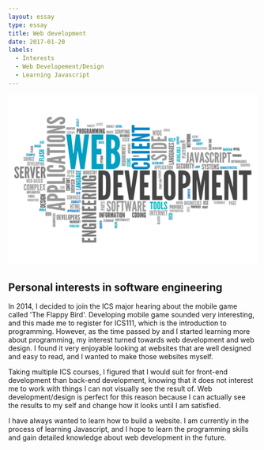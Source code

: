 ```yaml
---
layout: essay
type: essay
title: Web development
date: 2017-01-20
labels:
  - Interests
  - Web Developement/Design
  - Learning Javascript
---
```


<img class="ui medium left floated image" src="../images/web_dev.png">

## Personal interests in software engineering

In 2014, I decided to join the ICS major hearing about the mobile game called 'The Flappy Bird'. Developing mobile game sounded very interesting, and this made me to register for ICS111, which is the introduction to programming. However, as the time passed by and I started learning more about programming, my interest turned towards web development and web design. I found it very enjoyable looking at websites that are well designed and easy to read, and I wanted to make those websites myself. 

Taking multiple ICS courses, I figured that I would suit for front-end development than back-end development, knowing that it does not interest me to work with things I can not visually see the result of. Web development/design is perfect for this reason because I can actually see the results to my self and change how it looks until I am satisfied.

I have always wanted to learn how to build a website. I am currently in the process of learning Javascript, and I hope to learn the programming skills and gain detailed knowledge about web development in the future.
